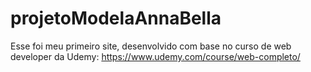 # projetoModelaAnnaBella
Esse foi meu primeiro site, desenvolvido com base no curso de web developer da Udemy: https://www.udemy.com/course/web-completo/
